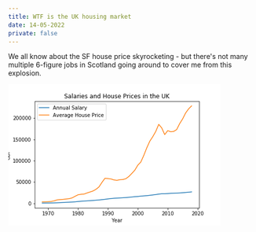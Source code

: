 ```yaml
---
title: WTF is the UK housing market
date: 14-05-2022
private: false
---
```


We all know about the SF house price skyrocketing - but there's not many multiple 6-figure jobs in Scotland going around to cover me from this explosion.

![](./house-v-salary.webp)
